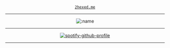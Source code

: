<div align="center">

<a href='https://2hexed.me/'><code>2hexed.me</code></a>
  
<hr />
  
![:name](https://count.getloli.com/get/@:2hexed)
  
<hr />
  
[![spotify-github-profile](https://spotify-github-profile.vercel.app/api/view?uid=l6871vs6zyzjl45ctubllclc9&cover_image=true&theme=novatorem&show_offline=true&background_color=121212&interchange=true&bar_color=53b14f&bar_color_cover=true)](https://spotify-github-profile.vercel.app/api/view?uid=l6871vs6zyzjl45ctubllclc9&redirect=true)
  
<hr />

</div>
